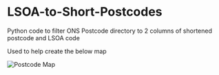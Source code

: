 # LSOA-to-Short-Postcodes
Python code to filter ONS Postcode directory to 2 columns of shortened postcode and LSOA code

Used to help create the below map

![Postcode Map](https://github.com/ConnorMerrell/LSOA-to-Short-Postcodes/assets/138818788/bedff373-dee2-4bc8-89c0-54537dfa9e48)
